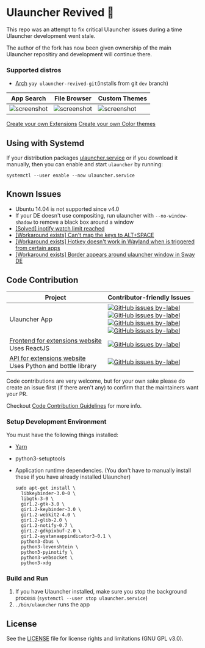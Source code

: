 Ulauncher Revived 🐧
================================

This repo was an attempt to fix critical Ulauncher issues during a time Ulauncher development went stale.

The author of the fork has now been given ownership of the main Ulauncher repositiry and development will continue there.

### Supported distros
* [Arch](https://aur.archlinux.org/packages/ulauncher-revived-git/) `yay ulauncher-revived-git`(installs from git `dev` branch)


| App Search | File Browser | Custom Themes |
---|---|---
|![screenshot](http://i.imgur.com/8FpJLGG.png?1)|![screenshot](http://i.imgur.com/wJvXSmP.png?1)|![screenshot](http://i.imgur.com/2a4GCW7.png?1)|


[Create your own Extensions](http://docs.ulauncher.io/)
[Create your own Color themes](http://docs.ulauncher.io/en/latest/themes/themes.html)

## Using with Systemd

If your distribution packages [ulauncher.service](ulauncher.service) or if you download it manually, then you can enable and start `ulauncher` by running:

```
systemctl --user enable --now ulauncher.service
```


## Known Issues

* Ubuntu 14.04 is not supported since v4.0
* If your DE doesn't use compositing, run ulauncher with `--no-window-shadow` to remove a black box around a window
* [[Solved] inotify watch limit reached](https://github.com/Ulauncher/Ulauncher/issues/51)
* [[Workaround exists] Can't map the keys to ALT+SPACE](https://github.com/Ulauncher/Ulauncher/issues/100)
* [[Workaround exists] Hotkey doesn't work in Wayland when is triggered from certain apps](https://github.com/Ulauncher/Ulauncher/issues/183)
* [[Workaround exists] Border appears around ulauncher window in Sway DE](https://github.com/Ulauncher/Ulauncher/issues/230#issuecomment-570736422)


## Code Contribution

| Project | Contributor-friendly Issues |
---|---
| Ulauncher App | [![GitHub issues by-label](https://img.shields.io/github/issues/friday/Ulauncher-Revived/contributor-friendly.svg?color=3cf014&label=All%20contributor-friendly&style=for-the-badge)](https://github.com/friday/Ulauncher-Revived/labels/contributor-friendly) <br> [![GitHub issues by-label](https://img.shields.io/github/issues/friday/Ulauncher-Revived/Python.svg?color=5319e7&label=Python&style=for-the-badge)](https://github.com/friday/Ulauncher-Revived/labels/Python) <br> [![GitHub issues by-label](https://img.shields.io/github/issues/friday/Ulauncher-Revived/JS.svg?color=a553cc&label=JS&style=for-the-badge)](https://github.com/friday/Ulauncher-Revived/labels/JS) <br> [![GitHub issues by-label](https://img.shields.io/github/issues/friday/Ulauncher-Revived/Linux.svg?color=0e035e&label=Linux&style=for-the-badge)](https://github.com/friday/Ulauncher-Revived/labels/Linux)|
| [Frontend for extensions website](https://github.com/Ulauncher/ext.ulauncher.io) <br> Uses ReactJS | [![GitHub issues by-label](https://img.shields.io/github/issues/Ulauncher/ext.ulauncher.io/contributor-friendly.svg?color=3cf014&label=contributor-friendly&style=for-the-badge)](https://github.com/Ulauncher/ext.ulauncher.io/labels/contributor-friendly)|
| [API for extensions website](https://github.com/Ulauncher/ext-api.ulauncher.io) <br> Uses Python and bottle library | [![GitHub issues by-label](https://img.shields.io/github/issues/Ulauncher/ext-api.ulauncher.io/contributor-friendly.svg?color=3cf014&label=contributor-friendly&style=for-the-badge)](https://github.com/Ulauncher/ext-api.ulauncher.io/labels/contributor-friendly)|

Code contributions are very welcome, but for your own sake please do create an issue first (if there aren't any) to confirm that the maintainers want your PR.

Checkout [Code Contribution Guidelines](https://github.com/friday/Ulauncher-Revived/wiki/Code-Contribution) for more info.

### Setup Development Environment

You must have the following things installed:

* [Yarn](https://classic.yarnpkg.com/en/docs/install)
* python3-setuptools
* Application runtime dependencies.
  (You don't have to manually install these if you have already installed Ulauncher)

  ```
  sudo apt-get install \
    libkeybinder-3.0-0 \
    libgtk-3-0 \
    gir1.2-gtk-3.0 \
    gir1.2-keybinder-3.0 \
    gir1.2-webkit2-4.0 \
    gir1.2-glib-2.0 \
    gir1.2-notify-0.7 \
    gir1.2-gdkpixbuf-2.0 \
    gir1.2-ayatanaappindicator3-0.1 \
    python3-dbus \
    python3-levenshtein \
    python3-pyinotify \
    python3-websocket \
    python3-xdg
  ```

### Build and Run
1. If you have Ulauncher installed, make sure you stop the background process (`systemctl --user stop ulauncher.service`)
1. `./bin/ulauncher` runs the app

## License

See the [LICENSE](LICENSE) file for license rights and limitations (GNU GPL v3.0).
